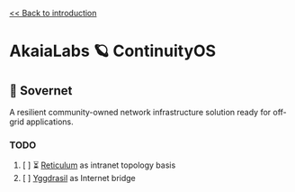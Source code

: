 [<< Back to introduction](/README.md)

# AkaiaLabs 🪐 ContinuityOS

## 🦉 Sovernet

A resilient community-owned network infrastructure solution ready for off-grid applications.

### TODO

  1. [ ] ⏳ [Reticulum](https://reticulum.network/manual/whatis.html) as intranet topology basis
  2. [ ] [Yggdrasil](https://yggdrasil-network.github.io/) as Internet bridge
